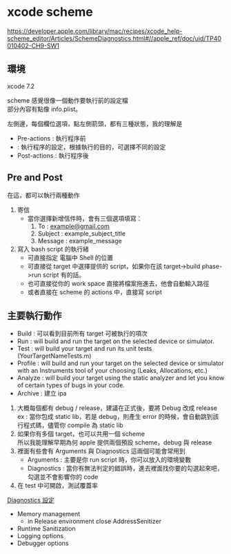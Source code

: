 # xcode scheme
https://developer.apple.com/library/mac/recipes/xcode_help-scheme_editor/Articles/SchemeDiagnostics.html#//apple_ref/doc/uid/TP40010402-CH9-SW1

## 環境
xcode 7.2

scheme 感覺很像一個動作要執行前的設定檔  
部分內容有點像 info.plist。

左側邊，每個欄位選項，點左側箭頭，都有三種狀態，我的理解是

- Pre-actions : 執行程序前
- <item name> : 執行程序的設定，根據執行的目的，可選擇不同的設定
- Post-actions : 執行程序後

## Pre and Post

在這，都可以執行兩種動作

1. 寄信
	- 當你選擇新增信件時，會有三個選項填寫：
		1. To : example@gmail.com
		2. Subject : example_subject_title
		3. Message : example_message
2. 寫入 bash script 的執行緒
	- 可直接指定 電腦中 Shell 的位置
	- 可直接從 target 中選擇提供的 script，如果你在該 target->build phase->run script 有的話。
	- 也可直接從你的 work space 直接將檔案拖進去，他會自動輸入路徑
	- 或者直接在 scheme 的 actions 中，直接寫 script

## 主要執行動作

- Build : 可以看到目前所有 target 可被執行的項次
- Run : will build and run the target on the selected device or simulator.
- Test : will build your target and run its unit tests (YourTargetNameTests.m)
- Profile : will build and run your target on the selected device or simulator with an Instruments tool of your choosing (Leaks, Allocations, etc.)
- Analyze : will build your target using the static analyzer and let you know of certain types of bugs in your code.
- Archive : 建立 ipa

1. 大概每個都有 debug / release，建議在正式後，要將 Debug 改成 release  
ex : 當你包成 static lib，若是 debug，則產生 error 的時候，會自動跳到該行程式碼，儘管你 compile 為 static lib    
2. 如果你有多個 target，也可以共用一個 scheme  
	所以我能理解早期為何 apple 提供兩個預設 scheme，debug 與 release
3. 裡面有些會有 Arguments 與 Diagnostics 這兩個可能會常用到
	- Arguments : 主要是你 run script 時，你可以放入的環境變數
	- Diagnostics : 當你有無法判定的錯誤時，進去裡面找你要的勾選起來吧，勾選並不會影響你的 code
4. 在 test 中可開啟，測試覆蓋率

[Diagnostics 設定](https://developer.apple.com/library/mac/recipes/xcode_help-scheme_editor/Articles/SchemeDiagnostics.html#//apple_ref/doc/uid/TP40010402-CH9-SW1)

- Memory management
	- in Release environment close AddressSenitizer
- Runtime Sanitization
- Logging options
- Debugger options